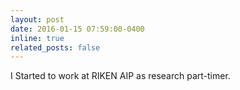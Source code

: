 ```yaml
---
layout: post
date: 2016-01-15 07:59:00-0400
inline: true
related_posts: false
---
```


I Started to work at RIKEN AIP as research part-timer.
